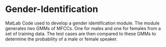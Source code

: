 # Gender-Identification
MatLab Code used to develop a gender identification module. The module generates two GMMs of MFCCs. One for males and one for females from a set of training data. The test cases are then compared to these GMMs to determine the probability of a male or female speaker.  
